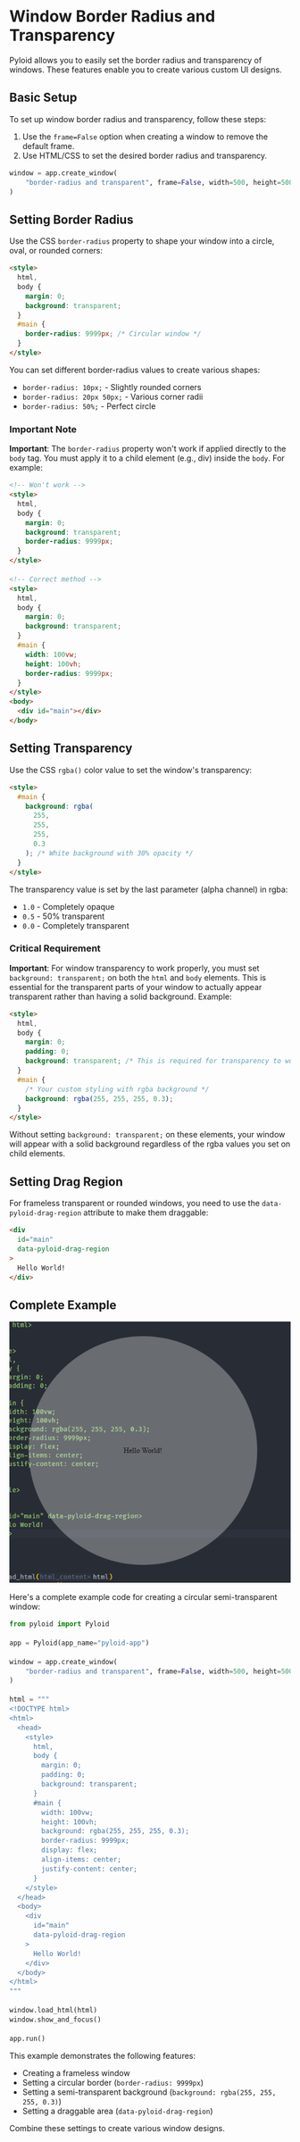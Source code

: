 # Window Border Radius and Transparency

Pyloid allows you to easily set the border radius and transparency of windows. These features enable you to create various custom UI designs.

## Basic Setup

To set up window border radius and transparency, follow these steps:

1. Use the `frame=False` option when creating a window to remove the default frame.
2. Use HTML/CSS to set the desired border radius and transparency.

```python
window = app.create_window(
    "border-radius and transparent", frame=False, width=500, height=500
)
```

## Setting Border Radius

Use the CSS `border-radius` property to shape your window into a circle, oval, or rounded corners:

```html
<style>
  html,
  body {
    margin: 0;
    background: transparent;
  }
  #main {
    border-radius: 9999px; /* Circular window */
  }
</style>
```

You can set different border-radius values to create various shapes:

- `border-radius: 10px;` - Slightly rounded corners
- `border-radius: 20px 50px;` - Various corner radii
- `border-radius: 50%;` - Perfect circle

### Important Note

**Important**: The `border-radius` property won't work if applied directly to the `body` tag. You must apply it to a child element (e.g., div) inside the `body`. For example:

```html
<!-- Won't work -->
<style>
  html,
  body {
    margin: 0;
    background: transparent;
    border-radius: 9999px;
  }
</style>

<!-- Correct method -->
<style>
  html,
  body {
    margin: 0;
    background: transparent;
  }
  #main {
    width: 100vw;
    height: 100vh;
    border-radius: 9999px;
  }
</style>
<body>
  <div id="main"></div>
</body>
```

## Setting Transparency

Use the CSS `rgba()` color value to set the window's transparency:

```html
<style>
  #main {
    background: rgba(
      255,
      255,
      255,
      0.3
    ); /* White background with 30% opacity */
  }
</style>
```

The transparency value is set by the last parameter (alpha channel) in rgba:

- `1.0` - Completely opaque
- `0.5` - 50% transparent
- `0.0` - Completely transparent

### Critical Requirement

**Important**: For window transparency to work properly, you must set `background: transparent;` on both the `html` and `body` elements. This is essential for the transparent parts of your window to actually appear transparent rather than having a solid background. Example:

```html
<style>
  html,
  body {
    margin: 0;
    padding: 0;
    background: transparent; /* This is required for transparency to work */
  }
  #main {
    /* Your custom styling with rgba background */
    background: rgba(255, 255, 255, 0.3);
  }
</style>
```

Without setting `background: transparent;` on these elements, your window will appear with a solid background regardless of the rgba values you set on child elements.

## Setting Drag Region

For frameless transparent or rounded windows, you need to use the `data-pyloid-drag-region` attribute to make them draggable:

```html
<div
  id="main"
  data-pyloid-drag-region
>
  Hello World!
</div>
```

## Complete Example

![window-radius-and-transparent image](/.gitbook/assets/window-radius-and-transparent.png)

Here's a complete example code for creating a circular semi-transparent window:

```python
from pyloid import Pyloid

app = Pyloid(app_name="pyloid-app")

window = app.create_window(
    "border-radius and transparent", frame=False, width=500, height=500
)

html = """
<!DOCTYPE html>
<html>
  <head>
    <style>
      html,
      body {
        margin: 0;
        padding: 0;
        background: transparent;
      }
      #main {
        width: 100vw;
        height: 100vh;
        background: rgba(255, 255, 255, 0.3);
        border-radius: 9999px;
        display: flex;
        align-items: center;
        justify-content: center;
      }
    </style>
  </head>
  <body>
    <div
      id="main"
      data-pyloid-drag-region
    >
      Hello World!
    </div>
  </body>
</html>
"""

window.load_html(html)
window.show_and_focus()

app.run()
```

This example demonstrates the following features:

- Creating a frameless window
- Setting a circular border (`border-radius: 9999px`)
- Setting a semi-transparent background (`background: rgba(255, 255, 255, 0.3)`)
- Setting a draggable area (`data-pyloid-drag-region`)

Combine these settings to create various window designs.
